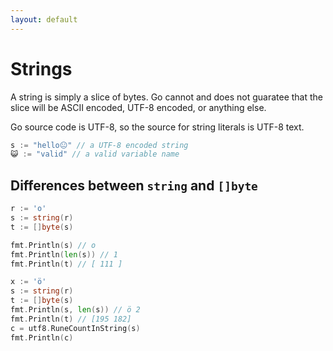 ```yaml
---
layout: default
---
```


# Strings

A string is simply a slice of bytes. Go cannot and does not
guaratee that the slice will be ASCII encoded, UTF-8 encoded,
or anything else.

Go source code is UTF-8, so the source for string literals is UTF-8 text.
```go
s := "hello😐" // a UTF-8 encoded string
😺 := "valid" // a valid variable name
```

## Differences between `string` and `[]byte`
```go
r := 'o'
s := string(r)
t := []byte(s)

fmt.Println(s) // o
fmt.Println(len(s)) // 1
fmt.Println(t) // [ 111 ]

x := 'ö'
s := string(r)
t := []byte(s)
fmt.Println(s, len(s)) // ö 2
fmt.Println(t) // [195 182]
c = utf8.RuneCountInString(s)
fmt.Println(c)
```
